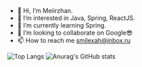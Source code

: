 - 👋 Hi, I’m Meiirzhan.
- 👀 I’m interested in Java, Spring, ReactJS.
- 🌱 I’m currently learning Spring.
- 💞️ I’m looking to collaborate on Google😎
- 📫 How to reach me smilexah@inbox.ru

![Top Langs](https://github-readme-stats.vercel.app/api/top-langs/?username=smilexah&hide_progress=false)
![Anurag's GitHub stats](https://github-readme-stats.vercel.app/api?username=smilexah&theme=dark&show_icons=true)

<!---
Meyirzhan05/Meyirzhan05 is a ✨ special ✨ repository because its `README.md` (this file) appears on your GitHub profile.
You can click the Preview link to take a look at your changes.
--->
